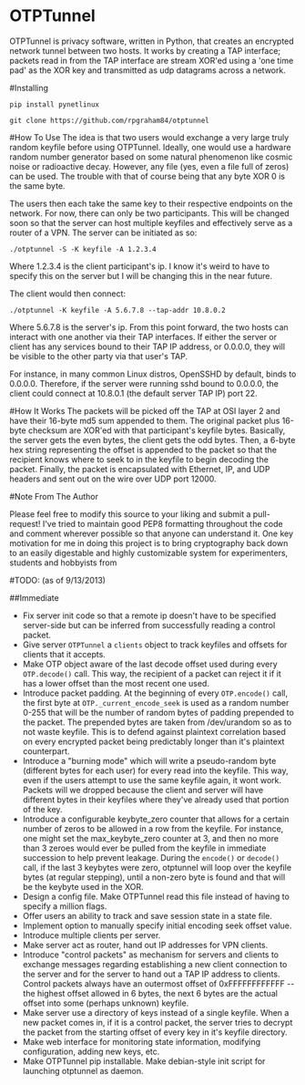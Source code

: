OTPTunnel
=========

OTPTunnel is privacy software, written in Python, that creates an
encrypted network tunnel between two hosts. It works by creating a TAP
interface; packets read in from the TAP interface are stream XOR'ed
using a 'one time pad' as the XOR key and transmitted as udp datagrams
across a network.

#Installing

`pip install pynetlinux`

`git clone https://github.com/rpgraham84/otptunnel`

#How To Use
The idea is that two users would exchange a very large truly random
keyfile before using OTPTunnel. Ideally, one would use a hardware random
number generator based on some natural phenomenon like cosmic noise or
radioactive decay. However, any file (yes, even a file full of zeros)
can be used. The trouble with that of course being that any byte XOR 0
is the same byte.

The users then each take the same key to their respective endpoints on
the network. For now, there can only be two participants. This will be
changed soon so that the server can host multiple keyfiles and
effectively serve as a router of a VPN. The server can be initiated as
so:

`./otptunnel -S -K keyfile -A 1.2.3.4`

Where 1.2.3.4 is the client participant's ip. I know it's weird to have
to specify this on the server but I will be changing this in the near
future.

The client would then connect:

`./otptunnel -K keyfile -A 5.6.7.8 --tap-addr 10.8.0.2`

Where 5.6.7.8 is the server's ip. From this point forward, the two hosts
can interact with one another via their TAP interfaces. If either the
server or client has any services bound to their TAP IP address, or
0.0.0.0, they will be visible to the other party via that user's TAP. 

For instance, in many common Linux distros, OpenSSHD by default, binds
to 0.0.0.0. Therefore, if the server were running sshd bound to 0.0.0.0,
the client could connect at 10.8.0.1 (the default server TAP IP) port
22. 

#How It Works
The packets will be picked off the TAP at OSI layer 2 and have their
16-byte md5 sum appended to them. The original packet plus 16-byte
checksum are XOR'ed with that participant's keyfile bytes. Basically,
the server gets the even bytes, the client gets the odd bytes. Then, a
6-byte hex string representing the offset is appended to the packet so
that the recipient knows where to seek to in the keyfile to begin
decoding the packet. Finally, the packet is encapsulated with Ethernet,
IP, and UDP headers and sent out on the wire over UDP port 12000.

#Note From The Author

Please feel free to modify this source to your liking and submit a
pull-request! I've tried to maintain good PEP8 formatting throughout the
code and comment wherever possible so that anyone can understand it. One
key motivation for me in doing this project is to bring cryptography
back down to an easily digestable and highly customizable system for
experimenters, students and hobbyists from

#TODO: (as of 9/13/2013)

##Immediate

*  Fix server init code so that a remote ip doesn't have to be specified
   server-side but can be inferred from successfully reading a control
packet.
*  Give server `OTPTunnel` a `clients` object to track keyfiles and
   offsets for clients that it accepts.
*  Make OTP object aware of the last decode offset used during every
   `OTP.decode()` call. This way, the recipient of a packet can reject
it if it has a lower offset than the most recent one used.
*  Introduce packet padding. At the beginning of every `OTP.encode()`
   call, the first byte at `OTP._current_encode_seek` is used as a
random number 0-255 that will be the number of random bytes of padding
prepended to the packet. The prepended bytes are taken from /dev/urandom
so as to not waste keyfile. This is to defend against plaintext
correlation based on every encrypted packet being predictably longer
than it's plaintext counterpart.
*  Introduce a "burning mode" which will write a pseudo-random byte
   (different bytes for each user) for every read into the keyfile. This
way, even if the users attempt to use the same keyfile again, it wont
work. Packets will we dropped because the client and server will have
different bytes in their keyfiles where they've already used that
portion of the key.
* Introduce a configurable keybyte_zero counter that allows for a
  certain number of zeros to be allowed in a row from the keyfile. For
instance, one might set the max_keybyte_zero counter at 3, and then no
more than 3 zeroes would ever be pulled from the keyfile in immediate
succession to help prevent leakage. During the `encode()` or `decode()`
call, if the last 3 keybytes were zero, otptunnel will loop over the
keyfile bytes (at regular stepping), until a non-zero byte is found and
that will be the keybyte used in the XOR. 
*  Design a config file. Make OTPTunnel read this file instead of having
   to specify a million flags.
*  Offer users an ability to track and save session state in a state
   file.
* Implement option to manually specify initial encoding seek offset
  value.
* Introduce multiple clients per server.
* Make server act as router, hand out IP addresses for VPN clients.
* Introduce "control packets" as mechanism for servers and clients to
  exchange messages regarding establishing a new client connection to
the server and for the server to hand out a TAP IP address to clients.
Control packets always have an outermost offset of 0xFFFFFFFFFFFF -- the
highest offset allowed in 6 bytes, the next 6 bytes are the actual
offset into some (perhaps unknown) keyfile. 
* Make server use a directory of keys instead of a single keyfile. When
  a new packet comes in, if it is a control packet, the server tries to
decrypt the packet from the starting offset of every key in it's keyfile
directory. 
* Make web interface for monitoring state information, modifying
  configuration, adding new keys, etc.
* Make OTPTunnel pip installable. Make debian-style init script for
  launching otptunnel as daemon.
